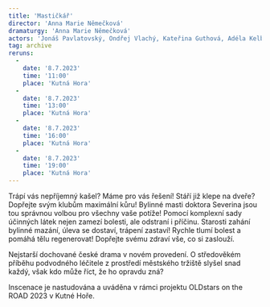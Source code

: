 ```yaml
---
title: 'Mastičkář'
director: 'Anna Marie Němečková'
dramaturgy: 'Anna Marie Němečková'
actors: 'Jonáš Pavlatovský, Ondřej Vlachý, Kateřina Guthová, Adéla Kelbichová, Anna Kulhavá, Kristýna Hrdličková, Marie Měkotová a další'
tag: archive
reruns:
  -
    date: '8.7.2023'
    time: '11:00'
    place: 'Kutná Hora'
  -
    date: '8.7.2023'
    time: '13:00'
    place: 'Kutná Hora'
  -
    date: '8.7.2023'
    time: '16:00'
    place: 'Kutná Hora'
  -
    date: '8.7.2023'
    time: '19:00'
    place: 'Kutná Hora'
---
```

Trápí vás nepříjemný kašel? Máme pro vás řešení! Stáří již klepe na dveře? Dopřejte svým klubům maximální kůru! 
Bylinné masti doktora Severina jsou tou správnou volbou pro všechny vaše potíže! Pomocí komplexní sady účinných látek nejen zamezí bolesti, ale odstraní i příčinu. Starosti zahání bylinné mazání, úleva se dostaví, trápení zastaví! Rychle tlumí bolest a pomáhá tělu regenerovat! Dopřejte svému zdraví vše, co si zaslouží. 

Nejstarší dochované české drama v novém provedení. O středověkém příběhu podvodného léčitele z prostředí městského tržiště slyšel snad každý, však kdo může říct, že ho opravdu zná?

Inscenace je nastudována a uváděna v rámci projektu OLDstars on the ROAD 2023 v Kutné Hoře.
